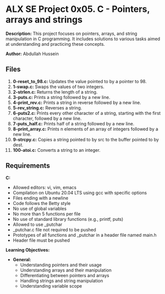 # ALX SE Project 0x05. C - Pointers, arrays and strings

**Description:** This project focuses on pointers, arrays, and string manipulation in C programming. It includes solutions to various tasks aimed at understanding and practicing these concepts.

**Author:** Abdullah Hussein

## Files

1. **0-reset_to_98.c:** Updates the value pointed to by a pointer to 98.
2. **1-swap.c:** Swaps the values of two integers.
3. **2-strlen.c:** Returns the length of a string.
4. **3-puts.c:** Prints a string followed by a new line.
5. **4-print_rev.c:** Prints a string in reverse followed by a new line.
6. **5-rev_string.c:** Reverses a string.
7. **6-puts2.c:** Prints every other character of a string, starting with the first character, followed by a new line.
8. **7-puts_half.c:** Prints half of a string followed by a new line.
9. **8-print_array.c:** Prints n elements of an array of integers followed by a new line.
10. **9-strcpy.c:** Copies a string pointed to by src to the buffer pointed to by dest.
11. **100-atoi.c:** Converts a string to an integer.

## Requirements

**C:**
- Allowed editors: vi, vim, emacs
- Compilation on Ubuntu 20.04 LTS using gcc with specific options
- Files ending with a newline
- Code follows the Betty style
- No use of global variables
- No more than 5 functions per file
- No use of standard library functions (e.g., printf, puts)
- Allowed to use _putchar
- _putchar.c file not required to be pushed
- Prototypes of all functions and _putchar in a header file named main.h
- Header file must be pushed

**Learning Objectives:**
- **General:**
  - Understanding pointers and their usage
  - Understanding arrays and their manipulation
  - Differentiating between pointers and arrays
  - Handling strings and string manipulation
  - Understanding variable scope
